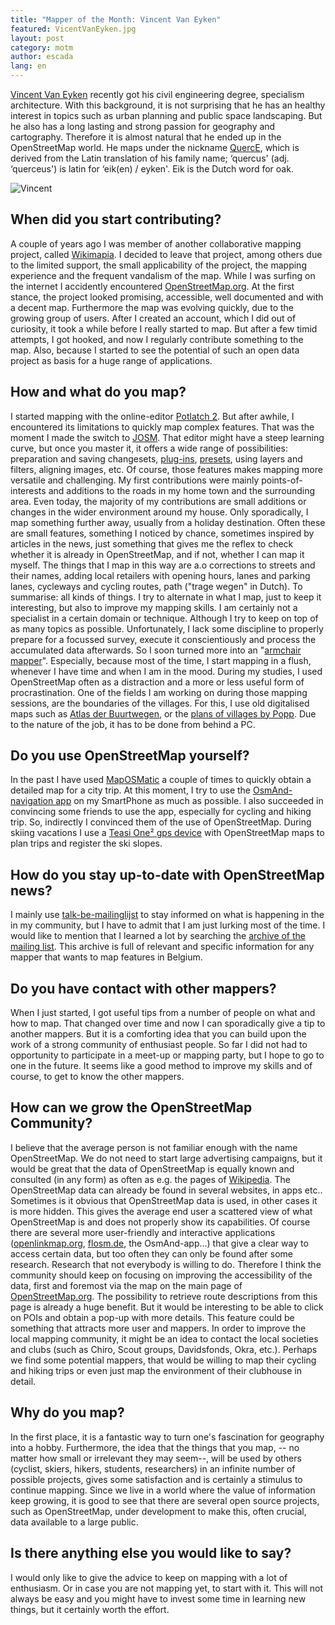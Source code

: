 ```yaml
---
title: "Mapper of the Month: Vincent Van Eyken"
featured: VicentVanEyken.jpg
layout: post
category: motm
author: escada
lang: en
---
```


[Vincent Van Eyken](http://www.openstreetmap.org/user/QuercE) recently got his civil engineering degree, specialism architecture. With this background, it is not surprising that he has an healthy interest in topics such as urban planning and public space landscaping. But he also has a long lasting and strong passion for geography and cartography. Therefore it is almost natural that he ended up in the OpenStreetMap world.
He maps under the nickname [QuercE](http://www.hdyc.neis-one.org/?QuercE),  which is derived from the Latin translation of his family name; ‘quercus' (adj. ‘querceus') is latin for ‘eik(en) / eyken'. Eik is the Dutch word for oak.

![Vincent](https://xian.smugmug.com/OSM/Screenshots/Mapper-of-the-Month/i-zn5cHvt/0/O/DSCN7232.jpg)

## When did you start contributing?

A couple of years ago I was member of another collaborative mapping project, called [Wikimapia](http://wikimapia.org/). I decided to leave that project, among others due to the limited support, the small applicability of the project, the mapping experience and the frequent vandalism of the map.
While I was surfing on the internet I accidently encountered [OpenStreetMap.org](http://www.osm.org). At the first stance, the project looked promising, accessible, well documented and with a decent map. Furthermore the map was evolving quickly, due to the growing group of users. After I created an account, which I did out of curiosity, it took a while before I really started to map. But after a few timid attempts, I got hooked, and now I regularly contribute something to the map. Also, because I started to see the potential of such an open data project as basis for a huge range of applications.

## How and what do you map?

I started mapping with the online-editor [Potlatch 2](http://wiki.openstreetmap.org/wiki/Potlatch_2). But after awhile, I encountered its limitations to quickly map complex features. That was the moment I made the switch to [JOSM](http://wiki.openstreetmap.org/wiki/JOSM). That editor might have a steep learning curve, but once you master it, it offers a wide range of possibilities: preparation and saving changesets, [plug-ins](https://josm.openstreetmap.de/wiki/Plugins), [presets](https://josm.openstreetmap.de/wiki/Presets), using layers and filters, aligning images, etc. Of course, those features makes mapping more versatile and challenging.
My first contributions were mainly points-of-interests and additions to the roads in my home town and the surrounding area. Even today, the majority of my contributions are small additions or changes in the wider environment around my house. Only sporadically, I map something further away, usually from a holiday destination. Often these are small features, something I noticed by chance, sometimes inspired by articles in the news, just something that gives me the reflex to check whether it is already in OpenStreetMap, and if not, whether I can map it myself.
The things that I map in this way are a.o corrections to streets and their names, adding local retailers with opening hours, lanes and parking lanes, cycleways and cycling routes, path ("trage wegen" in Dutch). To summarise: all kinds of things. I try to  alternate in what I map, just to keep it interesting, but also to improve my mapping skills. I am certainly not a specialist in a certain domain or technique. Although I try to keep on top of as many topics as possible.
Unfortunately, I lack some discipline to properly prepare for a focussed survey, execute it conscientiously and process the accumulated data afterwards.
So I soon turned more into an "[armchair mapper](http://wiki.openstreetmap.org/wiki/Armchair_mapping)". Especially, because most of the time, I start mapping in a flush, whenever I have time and when I am in the mood. During my studies, I used OpenStreetMap often as a distraction and a more or less useful form of procrastination. One of the fields I am working on during those mapping sessions, are the boundaries of the villages. For this, I use old digitalised maps such as [Atlas der Buurtwegen](https://nl.wikipedia.org/wiki/Atlas_der_Buurtwegen), or the [plans of villages by Popp](https://nl.wikipedia.org/wiki/Popp-kaarten). Due to the nature of the job, it has to be done from behind a PC.

## Do you use OpenStreetMap yourself?

In the past I have used  [MapOSMatic](http://wiki.openstreetmap.org/wiki/MapOSMatic) a couple of times to quickly obtain a detailed map for a city trip. At this moment, I try to use the  [OsmAnd-navigation app](http://wiki.openstreetmap.org/wiki/OsmAnd) on my SmartPhone as much as possible. I also succeeded in convincing some friends to use the app, especially for cycling and hiking trip. So, indirectly I convinced them of the use of OpenStreetMap. During skiing vacations I use a  [Teasi One² gps device](http://www.teasi.eu/en/teasi-one/) with OpenStreetMap maps to plan trips and register the ski slopes.

## How do you stay up-to-date with OpenStreetMap news?

I mainly use  [talk-be-mailinglijst](https://lists.openstreetmap.org/listinfo/talk-be) to stay informed on what is happening in the in my community, but I have to admit that I am just lurking most of the time. I would like to mention that I learned a lot by searching the [archive of the mailing list](https://lists.openstreetmap.org/pipermail/talk-be/). This archive is full of relevant and specific information for any mapper that wants to map features in Belgium.

## Do you have contact with other mappers?

When I just started, I got useful tips from a number of people on what and how to map. That changed over time and now I can sporadically give a tip to another mappers. But it is a comforting idea that you can build upon the work of a strong community of enthusiast people.
So far I did not had to opportunity to participate in a meet-up or mapping party, but I hope to go to one in the future. It seems like a good method to improve my skills and of course, to get to know the other mappers.

## How can we grow the OpenStreetMap Community?

I believe that the average person is not familiar enough with the name OpenStreetMap. We do not need to start large advertising campaigns, but it would be great that the data of OpenStreetMap is equally known and consulted (in any form) as often as e.g. the pages of [Wikipedia](https://www.wikipedia.org/). The OpenStreetMap data can already be found in several websites, in apps etc.. Sometimes is it obvious that OpenStreetMap data is used, in other cases it is more hidden.  This gives  the average end user a scattered view of what OpenStreetMap is and does not properly show its capabilities. Of course there are several more user-friendly and interactive applications
([openlinkmap.org](http://wiki.openstreetmap.org/wiki/OpenLinkMap), [flosm.de](http://wiki.openstreetmap.org/wiki/Flosm), the OsmAnd-app…) that give a clear way to access certain data, but too often they can only be found after some research. Research that not everybody is willing to do. Therefore I think the community should keep on focusing on improving the accessibility of the data, first and foremost via the map on the main page of   [OpenStreetMap.org](http://www.openstreetmap.org). The possibility to retrieve route descriptions from this page is already a huge benefit. But it would be interesting to be able to click on POIs and obtain a pop-up with more details. This feature could be something that attracts more user and mappers.
In order to improve the local mapping community, it might be an idea to contact the local societies and clubs (such as Chiro, Scout groups, Davidsfonds, Okra, etc.). Perhaps we find some potential mappers, that would be willing to map their cycling and hiking trips or even just map the  environment of their clubhouse in detail.

## Why do you map?

In the first place, it is a fantastic way to turn one's fascination for geography into a hobby.
Furthermore, the idea that the things that you map, -- no matter how small or irrelevant they may seem--,  will be used by others (cyclist, skiers, hikers, students, researchers) in an infinite number of possible projects, gives some satisfaction and is certainly a stimulus to continue mapping. Since we live in a world where the value of information keep growing, it is good to see that there are several open source projects, such as OpenStreetMap, under development to make this, often crucial, data available to a large public.

## Is there anything else you would like to say?

I would only like to give the advice to keep on mapping with a lot of enthusiasm. Or in case you are not mapping yet, to start with it. This will not always be easy and you might have to invest some time in learning new things, but it certainly worth the effort.
